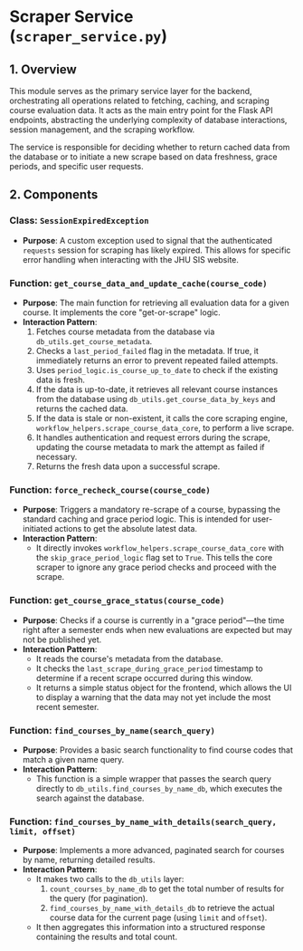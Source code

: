 # Scraper Service (`scraper_service.py`)

## 1. Overview

This module serves as the primary service layer for the backend, orchestrating all operations related to fetching, caching, and scraping course evaluation data. It acts as the main entry point for the Flask API endpoints, abstracting the underlying complexity of database interactions, session management, and the scraping workflow.

The service is responsible for deciding whether to return cached data from the database or to initiate a new scrape based on data freshness, grace periods, and specific user requests.

## 2. Components

### Class: `SessionExpiredException`

- **Purpose**: A custom exception used to signal that the authenticated `requests` session for scraping has likely expired. This allows for specific error handling when interacting with the JHU SIS website.

### Function: `get_course_data_and_update_cache(course_code)`

- **Purpose**: The main function for retrieving all evaluation data for a given course. It implements the core "get-or-scrape" logic.
- **Interaction Pattern**:
    1.  Fetches course metadata from the database via `db_utils.get_course_metadata`.
    2.  Checks a `last_period_failed` flag in the metadata. If true, it immediately returns an error to prevent repeated failed attempts.
    3.  Uses `period_logic.is_course_up_to_date` to check if the existing data is fresh.
    4.  If the data is up-to-date, it retrieves all relevant course instances from the database using `db_utils.get_course_data_by_keys` and returns the cached data.
    5.  If the data is stale or non-existent, it calls the core scraping engine, `workflow_helpers.scrape_course_data_core`, to perform a live scrape.
    6.  It handles authentication and request errors during the scrape, updating the course metadata to mark the attempt as failed if necessary.
    7.  Returns the fresh data upon a successful scrape.

### Function: `force_recheck_course(course_code)`

- **Purpose**: Triggers a mandatory re-scrape of a course, bypassing the standard caching and grace period logic. This is intended for user-initiated actions to get the absolute latest data.
- **Interaction Pattern**:
    - It directly invokes `workflow_helpers.scrape_course_data_core` with the `skip_grace_period_logic` flag set to `True`. This tells the core scraper to ignore any grace period checks and proceed with the scrape.

### Function: `get_course_grace_status(course_code)`

- **Purpose**: Checks if a course is currently in a "grace period"—the time right after a semester ends when new evaluations are expected but may not be published yet.
- **Interaction Pattern**:
    - It reads the course's metadata from the database.
    - It checks the `last_scrape_during_grace_period` timestamp to determine if a recent scrape occurred during this window.
    - It returns a simple status object for the frontend, which allows the UI to display a warning that the data may not yet include the most recent semester.

### Function: `find_courses_by_name(search_query)`

- **Purpose**: Provides a basic search functionality to find course codes that match a given name query.
- **Interaction Pattern**:
    - This function is a simple wrapper that passes the search query directly to `db_utils.find_courses_by_name_db`, which executes the search against the database.

### Function: `find_courses_by_name_with_details(search_query, limit, offset)`

- **Purpose**: Implements a more advanced, paginated search for courses by name, returning detailed results.
- **Interaction Pattern**:
    - It makes two calls to the `db_utils` layer:
        1. `count_courses_by_name_db` to get the total number of results for the query (for pagination).
        2. `find_courses_by_name_with_details_db` to retrieve the actual course data for the current page (using `limit` and `offset`).
    - It then aggregates this information into a structured response containing the results and total count.